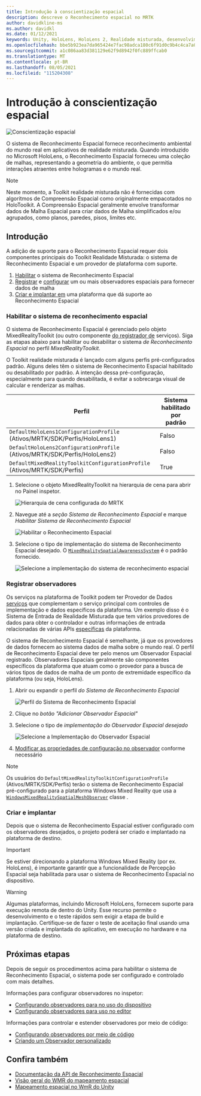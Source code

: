 ```yaml
---
title: Introdução à conscientização espacial
description: descreve o Reconhecimento espacial no MRTK
author: davidkline-ms
ms.author: davidkl
ms.date: 01/12/2021
keywords: Unity, HoloLens, HoloLens 2, Realidade misturada, desenvolvimento, MRTK,
ms.openlocfilehash: bbe5b923ea7da965424e7fac98adca180c6f91d0c9b4c4ca7a0477e301c362f9
ms.sourcegitcommit: a1c086aa83d381129e62f9d8942f0fc889ffcab0
ms.translationtype: MT
ms.contentlocale: pt-BR
ms.lasthandoff: 08/05/2021
ms.locfileid: "115204308"
---
```

# <a name="spatial-awareness-getting-started"></a>Introdução à conscientização espacial

![Conscientização espacial](../images/spatial-awareness/MRTK_SpatialAwareness_Main.png)

O sistema de Reconhecimento Espacial fornece reconhecimento ambiental do mundo real em aplicativos de realidade misturada. Quando introduzido no Microsoft HoloLens, o Reconhecimento Espacial forneceu uma coleção de malhas, representando a geometria do ambiente, o que permitia interações atraentes entre hologramas e o mundo real.

> [!NOTE]
> Neste momento, a Toolkit realidade misturada não é fornecidas com algoritmos de Compreensão Espacial como originalmente empacotados no HoloToolkit. A Compreensão Espacial geralmente envolve transformar dados de Malha Espacial para criar dados de Malha simplificados e/ou agrupados, como planos, paredes, pisos, limites etc.

## <a name="getting-started"></a>Introdução

A adição de suporte para o Reconhecimento Espacial requer dois componentes principais do Toolkit Realidade Misturada: o sistema de Reconhecimento Espacial e um provedor de plataforma com suporte.

1. [Habilitar](#enable-the-spatial-awareness-system) o sistema de Reconhecimento Espacial
2. [Registrar](#register-observers) e [configurar](configuring-spatial-awareness-mesh-observer.md) um ou mais observadores espaciais para fornecer dados de malha
3. [Criar e implantar em](#build-and-deploy) uma plataforma que dá suporte ao Reconhecimento Espacial

### <a name="enable-the-spatial-awareness-system"></a>Habilitar o sistema de reconhecimento espacial

O sistema de Reconhecimento Espacial é gerenciado pelo objeto MixedRealityToolkit (ou outro componente [do registrador de](xref:Microsoft.MixedReality.Toolkit.IMixedRealityServiceRegistrar) serviços). Siga as etapas abaixo para habilitar ou desabilitar o sistema *de Reconhecimento Espacial* no perfil *MixedRealityToolkit.*

O Toolkit realidade misturada é lançado com alguns perfis pré-configurados padrão. Alguns deles têm o sistema de Reconhecimento Espacial habilitado ou desabilitado por padrão. A intenção dessa pré-configuração, especialmente para quando desabilitada, é evitar a sobrecarga visual de calcular e renderizar as malhas.

| Perfil | Sistema habilitado por padrão |
| --- | --- |
| `DefaultHoloLens1ConfigurationProfile` (Ativos/MRTK/SDK/Perfis/HoloLens1) | Falso |
| `DefaultHoloLens2ConfigurationProfile` (Ativos/MRTK/SDK/Perfis/HoloLens2) | Falso |
| `DefaultMixedRealityToolkitConfigurationProfile` (Ativos/MRTK/SDK/Perfis) | True |

1. Selecione o objeto MixedRealityToolkit na hierarquia de cena para abrir no Painel inspetor.

    ![Hierarquia de cena configurada do MRTK](../images/MRTK_ConfiguredHierarchy.png)

1. Navegue até a *seção Sistema de Reconhecimento Espacial* e marque *Habilitar Sistema de Reconhecimento Espacial*

    ![Habilitar o Reconhecimento Espacial](../images/spatial-awareness/MRTKConfig_SpatialAwareness.png)

1. Selecione o tipo de implementação do sistema de Reconhecimento Espacial desejado. O [`MixedRealitySpatialAwarenessSystem`](xref:Microsoft.MixedReality.Toolkit.SpatialAwareness.MixedRealitySpatialAwarenessSystem) é o padrão fornecido.

    ![Selecione a implementação do sistema de reconhecimento espacial](../images/spatial-awareness/SpatialAwarenessSelectSystemType.png)

### <a name="register-observers"></a>Registrar observadores

Os serviços na plataforma de Toolkit podem ter Provedor de Dados [serviços](../../architecture/systems-extensions-providers.md) que complementam o serviço principal com controles de implementação e dados específicos da plataforma. Um exemplo disso é o Sistema de Entrada de Realidade Misturada que tem vários provedores de dados para obter o controlador e outras informações de entrada relacionadas de várias APIs [específicas](../input/input-providers.md) da plataforma.

O sistema de Reconhecimento Espacial é semelhante, já que os provedores de dados fornecem ao sistema dados de malha sobre o mundo real. O perfil de Reconhecimento Espacial deve ter pelo menos um Observador Espacial registrado. Observadores Espaciais geralmente são componentes específicos da plataforma que atuam como o provedor para a busca de vários tipos de dados de malha de um ponto de extremidade específico da plataforma (ou seja, HoloLens).

1. Abrir ou expandir o perfil *do Sistema de Reconhecimento Espacial*

    ![Perfil do Sistema de Reconhecimento Espacial](../images/spatial-awareness/SpatialAwarenessProfile.png)

1. Clique no *botão "Adicionar Observador Espacial"*
1. Selecione o tipo de *implementação do Observador Espacial desejado*

    ![Selecione a Implementação do Observador Espacial](../images/spatial-awareness/SpatialAwarenessSelectObserver.png)

1. [Modificar as propriedades de configuração no observador](configuring-spatial-awareness-mesh-observer.md) conforme necessário

> [!NOTE]
> Os usuários do `DefaultMixedRealityToolkitConfigurationProfile` (Ativos/MRTK/SDK/Perfis) terão o sistema de Reconhecimento Espacial pré-configurado para a plataforma Windows Mixed Reality que usa a [`WindowsMixedRealitySpatialMeshObserver`](xref:Microsoft.MixedReality.Toolkit.WindowsMixedReality.SpatialAwareness.WindowsMixedRealitySpatialMeshObserver) classe .

### <a name="build-and-deploy"></a>Criar e implantar

Depois que o sistema de Reconhecimento Espacial estiver configurado com os observadores desejados, o projeto poderá ser criado e implantado na plataforma de destino.

> [!IMPORTANT]
> Se estiver direcionando a plataforma Windows Mixed Reality (por ex. HoloLens), é [](/windows/mixed-reality/spatial-mapping-in-unity) importante garantir que a funcionalidade de Percepção Espacial seja habilitada para usar o sistema de Reconhecimento Espacial no dispositivo.

> [!WARNING]
> Algumas plataformas, incluindo Microsoft HoloLens, fornecem suporte para execução remota de dentro do Unity. Esse recurso permite o desenvolvimento e o teste rápidos sem exigir a etapa de build e implantação. Certifique-se de fazer o teste de aceitação final usando uma versão criada e implantada do aplicativo, em execução no hardware e na plataforma de destino.

## <a name="next-steps"></a>Próximas etapas

Depois de seguir os procedimentos acima para habilitar o sistema de Reconhecimento Espacial, o sistema pode ser configurado e controlado com mais detalhes.

Informações para configurar observadores no inspetor:

- [Configurando observadores para no uso do dispositivo](configuring-spatial-awareness-mesh-observer.md)
- [Configurando observadores para uso no editor](spatial-object-mesh-observer.md)

Informações para controlar e estender observadores por meio de código:

- [Configurando observadores por meio de código](usage-guide.md)
- [Criando um Observador personalizado](create-data-provider.md)

## <a name="see-also"></a>Confira também

- [Documentação da API de Reconhecimento Espacial](xref:Microsoft.MixedReality.Toolkit.SpatialAwareness)
- [Visão geral do WMR do mapeamento espacial](/windows/mixed-reality/spatial-mapping)
- [Mapeamento espacial no WmR do Unity](/windows/mixed-reality/spatial-mapping-in-unity)
